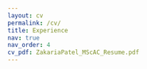 ```yaml
---
layout: cv
permalink: /cv/
title: Experience
nav: true
nav_order: 4
cv_pdf: ZakariaPatel_MScAC_Resume.pdf
---
```

